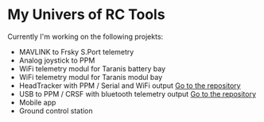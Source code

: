 # My Univers of RC Tools

Currently I'm working on the following projekts:
- MAVLINK to Frsky S.Port telemetry
- Analog joystick to PPM
- WiFi telemetry modul for Taranis battery bay
- WiFi telemetry modul for Taranis modul bay
- HeadTracker with PPM / Serial and WiFi output [Go to the repository](https://github.com/ScrumPilot616/HeadTracker)
- USB to PPM / CRSF with bluetooth telemetry output [Go to the repository](https://github.com/ScrumPilot616/USP2RC)
- Mobile app
- Ground control station

<!--
**ScrumPilot616/ScrumPilot616** is a ✨ _special_ ✨ repository because its `README.md` (this file) appears on your GitHub profile.

Here are some ideas to get you started:

- 🔭 I’m currently working on ...
- 🌱 I’m currently learning ...
- 👯 I’m looking to collaborate on ...
- 🤔 I’m looking for help with ...
- 💬 Ask me about ...
- 📫 How to reach me: ...
- 😄 Pronouns: ...
- ⚡ Fun fact: ...
-->
